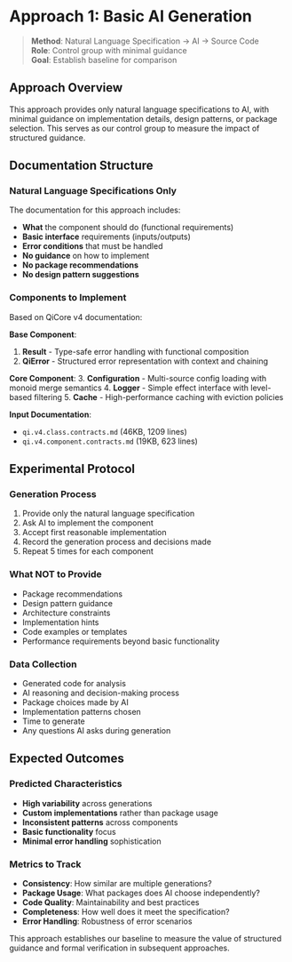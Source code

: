 # Approach 1: Basic AI Generation

> **Method**: Natural Language Specification → AI → Source Code  
> **Role**: Control group with minimal guidance  
> **Goal**: Establish baseline for comparison  

## Approach Overview

This approach provides only natural language specifications to AI, with minimal guidance on implementation details, design patterns, or package selection. This serves as our control group to measure the impact of structured guidance.

## Documentation Structure

### Natural Language Specifications Only

The documentation for this approach includes:
- **What** the component should do (functional requirements)
- **Basic interface** requirements (inputs/outputs)
- **Error conditions** that must be handled
- **No guidance** on how to implement
- **No package recommendations**
- **No design pattern suggestions**

### Components to Implement

Based on QiCore v4 documentation:

**Base Component**:
1. **Result<T>** - Type-safe error handling with functional composition
2. **QiError** - Structured error representation with context and chaining

**Core Component**:
3. **Configuration** - Multi-source config loading with monoid merge semantics
4. **Logger** - Simple effect interface with level-based filtering
5. **Cache** - High-performance caching with eviction policies

**Input Documentation**: 
- `qi.v4.class.contracts.md` (46KB, 1209 lines)
- `qi.v4.component.contracts.md` (19KB, 623 lines)

## Experimental Protocol

### Generation Process
1. Provide only the natural language specification
2. Ask AI to implement the component
3. Accept first reasonable implementation
4. Record the generation process and decisions made
5. Repeat 5 times for each component

### What NOT to Provide
- Package recommendations
- Design pattern guidance
- Architecture constraints
- Implementation hints
- Code examples or templates
- Performance requirements beyond basic functionality

### Data Collection
- Generated code for analysis
- AI reasoning and decision-making process
- Package choices made by AI
- Implementation patterns chosen
- Time to generate
- Any questions AI asks during generation

## Expected Outcomes

### Predicted Characteristics
- **High variability** across generations
- **Custom implementations** rather than package usage
- **Inconsistent patterns** across components
- **Basic functionality** focus
- **Minimal error handling** sophistication

### Metrics to Track
- **Consistency**: How similar are multiple generations?
- **Package Usage**: What packages does AI choose independently?
- **Code Quality**: Maintainability and best practices
- **Completeness**: How well does it meet the specification?
- **Error Handling**: Robustness of error scenarios

This approach establishes our baseline to measure the value of structured guidance and formal verification in subsequent approaches. 